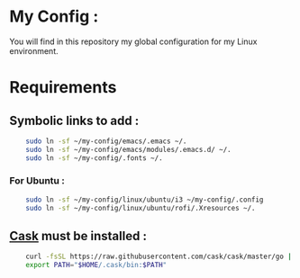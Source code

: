 # My Config :

You will find in this repository my global configuration for my Linux environment.

# Requirements

## Symbolic links to add :
```bash
	sudo ln -sf ~/my-config/emacs/.emacs ~/.
	sudo ln -sf ~/my-config/emacs/modules/.emacs.d/ ~/.
	sudo ln -sf ~/my-config/.fonts ~/.
```
### For Ubuntu :
```bash
	sudo ln -sf ~/my-config/linux/ubuntu/i3 ~/my-config/.config
	sudo ln -sf ~/my-config/linux/ubuntu/rofi/.Xresources ~/.
```

## [Cask](https://cask.readthedocs.io/en/latest/index.html) must be installed :
```bash
	curl -fsSL https://raw.githubusercontent.com/cask/cask/master/go | python
	export PATH="$HOME/.cask/bin:$PATH"
```